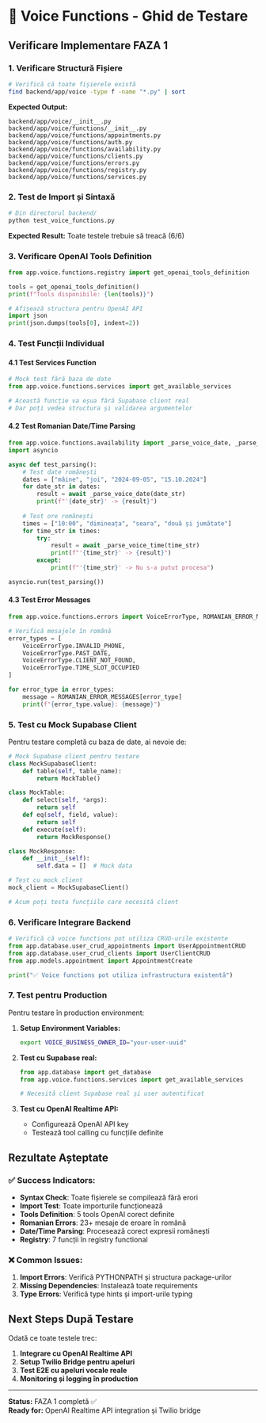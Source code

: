 # 🧪 Voice Functions - Ghid de Testare

## Verificare Implementare FAZA 1

### 1. Verificare Structură Fișiere

```bash
# Verifică că toate fișierele există
find backend/app/voice -type f -name "*.py" | sort
```

**Expected Output:**
```
backend/app/voice/__init__.py
backend/app/voice/functions/__init__.py
backend/app/voice/functions/appointments.py
backend/app/voice/functions/auth.py
backend/app/voice/functions/availability.py
backend/app/voice/functions/clients.py
backend/app/voice/functions/errors.py
backend/app/voice/functions/registry.py
backend/app/voice/functions/services.py
```

### 2. Test de Import și Sintaxă

```bash
# Din directorul backend/
python test_voice_functions.py
```

**Expected Result:** Toate testele trebuie să treacă (6/6)

### 3. Verificare OpenAI Tools Definition

```python
from app.voice.functions.registry import get_openai_tools_definition

tools = get_openai_tools_definition()
print(f"Tools disponibile: {len(tools)}")

# Afișează structura pentru OpenAI API
import json
print(json.dumps(tools[0], indent=2))
```

### 4. Test Funcții Individual

#### 4.1 Test Services Function

```python
# Mock test fără baza de date
from app.voice.functions.services import get_available_services

# Această funcție va eșua fără Supabase client real
# Dar poți vedea structura și validarea argumentelor
```

#### 4.2 Test Romanian Date/Time Parsing

```python
from app.voice.functions.availability import _parse_voice_date, _parse_voice_time
import asyncio

async def test_parsing():
    # Test date românești
    dates = ["mâine", "joi", "2024-09-05", "15.10.2024"]
    for date_str in dates:
        result = await _parse_voice_date(date_str)
        print(f"'{date_str}' -> {result}")
    
    # Test ore românești  
    times = ["10:00", "dimineața", "seara", "două și jumătate"]
    for time_str in times:
        try:
            result = await _parse_voice_time(time_str)
            print(f"'{time_str}' -> {result}")
        except:
            print(f"'{time_str}' -> Nu s-a putut procesa")

asyncio.run(test_parsing())
```

#### 4.3 Test Error Messages

```python
from app.voice.functions.errors import VoiceErrorType, ROMANIAN_ERROR_MESSAGES

# Verifică mesajele în română
error_types = [
    VoiceErrorType.INVALID_PHONE,
    VoiceErrorType.PAST_DATE, 
    VoiceErrorType.CLIENT_NOT_FOUND,
    VoiceErrorType.TIME_SLOT_OCCUPIED
]

for error_type in error_types:
    message = ROMANIAN_ERROR_MESSAGES[error_type]
    print(f"{error_type.value}: {message}")
```

### 5. Test cu Mock Supabase Client

Pentru testare completă cu baza de date, ai nevoie de:

```python
# Mock Supabase client pentru testare
class MockSupabaseClient:
    def table(self, table_name):
        return MockTable()

class MockTable:
    def select(self, *args):
        return self
    def eq(self, field, value):
        return self
    def execute(self):
        return MockResponse()

class MockResponse:
    def __init__(self):
        self.data = []  # Mock data

# Test cu mock client
mock_client = MockSupabaseClient()

# Acum poți testa funcțiile care necesită client
```

### 6. Verificare Integrare Backend

```python
# Verifică că voice functions pot utiliza CRUD-urile existente
from app.database.user_crud_appointments import UserAppointmentCRUD
from app.database.user_crud_clients import UserClientCRUD
from app.models.appointment import AppointmentCreate

print("✅ Voice functions pot utiliza infrastructura existentă")
```

### 7. Test pentru Production

Pentru testare în production environment:

1. **Setup Environment Variables:**
   ```bash
   export VOICE_BUSINESS_OWNER_ID="your-user-uuid"
   ```

2. **Test cu Supabase real:**
   ```python
   from app.database import get_database
   from app.voice.functions.services import get_available_services
   
   # Necesită client Supabase real și user autentificat
   ```

3. **Test cu OpenAI Realtime API:**
   - Configurează OpenAI API key
   - Testează tool calling cu funcțiile definite

## Rezultate Așteptate

### ✅ Success Indicators:

- **Syntax Check**: Toate fișierele se compilează fără erori
- **Import Test**: Toate importurile funcționează  
- **Tools Definition**: 5 tools OpenAI corect definite
- **Romanian Errors**: 23+ mesaje de eroare în română
- **Date/Time Parsing**: Procesează corect expresii românești
- **Registry**: 7 funcții în registry functional

### ❌ Common Issues:

1. **Import Errors**: Verifică PYTHONPATH și structura package-urilor
2. **Missing Dependencies**: Instalează toate requirements
3. **Type Errors**: Verifică type hints și import-urile typing

## Next Steps După Testare

Odată ce toate testele trec:

1. **Integrare cu OpenAI Realtime API**
2. **Setup Twilio Bridge pentru apeluri**  
3. **Test E2E cu apeluri vocale reale**
4. **Monitoring și logging în production**

---

**Status:** FAZA 1 completă ✅  
**Ready for:** OpenAI Realtime API integration și Twilio bridge